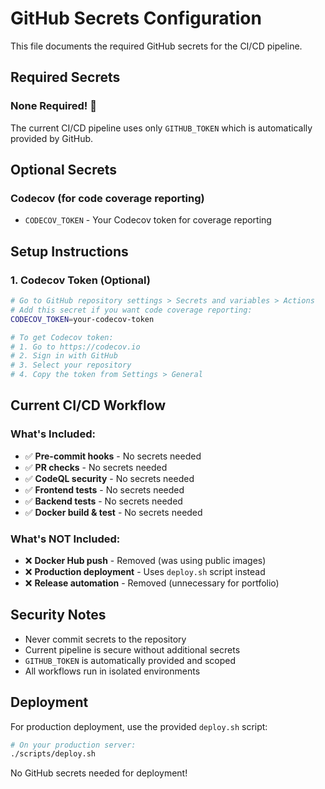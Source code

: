 # GitHub Secrets Configuration

This file documents the required GitHub secrets for the CI/CD pipeline.

## Required Secrets

### None Required! 🎉
The current CI/CD pipeline uses only `GITHUB_TOKEN` which is automatically provided by GitHub.

## Optional Secrets

### Codecov (for code coverage reporting)
- `CODECOV_TOKEN` - Your Codecov token for coverage reporting

## Setup Instructions

### 1. Codecov Token (Optional)
```bash
# Go to GitHub repository settings > Secrets and variables > Actions
# Add this secret if you want code coverage reporting:
CODECOV_TOKEN=your-codecov-token

# To get Codecov token:
# 1. Go to https://codecov.io
# 2. Sign in with GitHub
# 3. Select your repository
# 4. Copy the token from Settings > General
```

## Current CI/CD Workflow

### What's Included:
- ✅ **Pre-commit hooks** - No secrets needed
- ✅ **PR checks** - No secrets needed
- ✅ **CodeQL security** - No secrets needed
- ✅ **Frontend tests** - No secrets needed
- ✅ **Backend tests** - No secrets needed
- ✅ **Docker build & test** - No secrets needed

### What's NOT Included:
- ❌ **Docker Hub push** - Removed (was using public images)
- ❌ **Production deployment** - Uses `deploy.sh` script instead
- ❌ **Release automation** - Removed (unnecessary for portfolio)

## Security Notes

- Never commit secrets to the repository
- Current pipeline is secure without additional secrets
- `GITHUB_TOKEN` is automatically provided and scoped
- All workflows run in isolated environments

## Deployment

For production deployment, use the provided `deploy.sh` script:
```bash
# On your production server:
./scripts/deploy.sh
```

No GitHub secrets needed for deployment!

